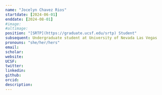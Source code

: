 ```yaml
---
name: "Jocelyn Chavez Rios"
startdate: [2024-06-01]
enddate: [2024-08-01]
#image:
#altimage:
position: "[SRTP](https://graduate.ucsf.edu/srtp) Student"
subsequent: Undergraduate student at University of Nevada Las Vegas
pronouns: "she/her/hers"
email:
scholar:
website:
UCSF:
twitter:
linkedin:
github:
orcid:
description:
---
```

